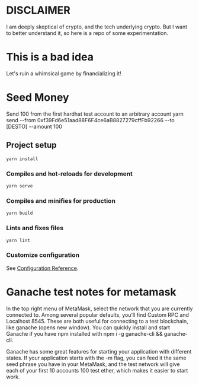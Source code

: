 # DISCLAIMER

I am deeply skeptical of crypto, and the tech underlying crypto. But I want to better understand it, so here is a repo of some experimentation.

# This is a bad idea

Let's ruin a whimsical game by financializing it!

# Seed Money

Send 100 from the first hardhat test account to an arbitrary account
yarn send --from 0xf39Fd6e51aad88F6F4ce6aB8827279cffFb92266 --to [DESTO] --amount 100

## Project setup
```
yarn install
```

### Compiles and hot-reloads for development
```
yarn serve
```

### Compiles and minifies for production
```
yarn build
```

### Lints and fixes files
```
yarn lint
```

### Customize configuration
See [Configuration Reference](https://cli.vuejs.org/config/).

# Ganache test notes for metamask

In the top right menu of MetaMask, select the network that you are currently connected to. Among several popular defaults, you'll find Custom RPC and Localhost 8545. These are both useful for connecting to a test blockchain, like ganache (opens new window). You can quickly install and start Ganache if you have npm installed with npm i -g ganache-cli && ganache-cli.

Ganache has some great features for starting your application with different states. If your application starts with the -m flag, you can feed it the same seed phrase you have in your MetaMask, and the test network will give each of your first 10 accounts 100 test ether, which makes it easier to start work.
